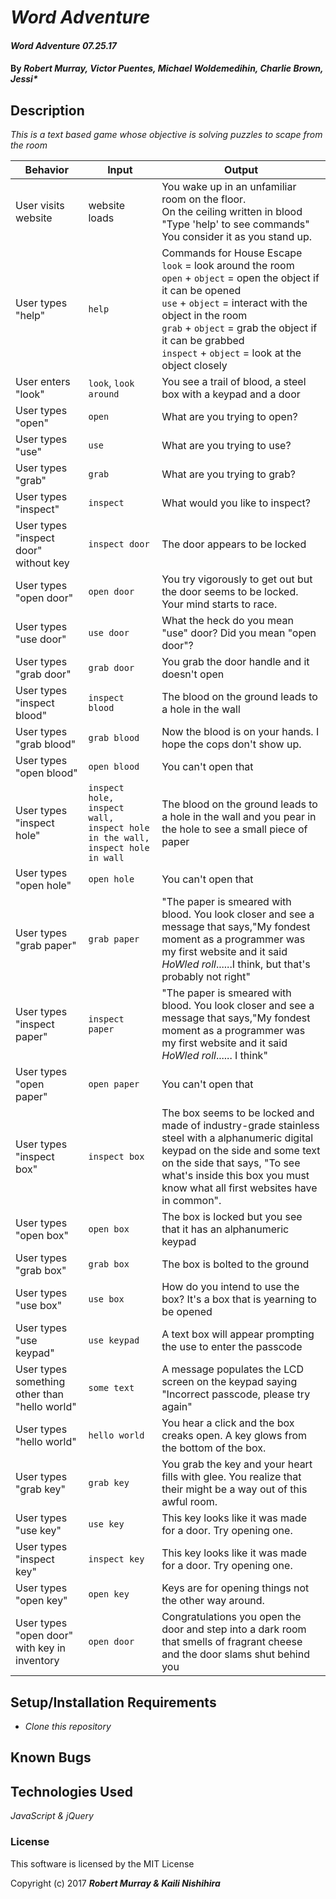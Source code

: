 # _Word Adventure_

#### _Word Adventure 07.25.17_

#### By _**Robert Murray, Victor Puentes, Michael Woldemedihin, Charlie Brown, Jessi***_

## Description


_This is a text based game whose objective is solving puzzles to scape from the room_

| Behavior  | Input  | Output  |
|---|---|---|
| User visits website |  website loads| You wake up in an unfamiliar room on the floor. <br> On the ceiling written in blood "Type 'help' to see commands" <br> You consider it as you stand up.  |
|User types "help"| `help` | Commands for House Escape <br>`look` = look around the room <br>`open` + `object` = open the object if it can be opened <br>`use` + `object` = interact with the object in the room <br>`grab` + `object` = grab the object if it can be grabbed <br>`inspect` + `object` = look at the object closely|
| User enters "look" | `look`, `look around` |  You see a trail of blood, a steel box with a keypad and a door |
|  User types "open" | `open`  | What are you trying to open? |
| User types "use"   | `use`  | What are you trying to use?  |
| User types "grab" | `grab`  |  What are you trying to grab? |
|  User types "inspect" |  `inspect` |  What would you like to inspect?|
|   User types "inspect door" without key | `inspect door`  | The door appears to be locked  |
| User types "open door" | `open door` | You try vigorously to get out but the door seems to be locked. Your mind starts to race.|
| User types "use door" | `use door` | What the heck do you mean "use" door? Did you mean "open door"?|
| User types "grab door" | `grab door `| You grab the door handle and it doesn't open |
|  User types "inspect blood" |  `inspect blood` | The blood on the ground leads to a hole in the wall  |
| User types "grab blood" | `grab blood` | Now the blood is on your hands. I hope the cops don't show up. |
| User types "open blood" | `open blood` | You can't open that |
|  User types "inspect hole" |  `inspect hole, inspect wall, inspect hole in the wall, inspect hole in wall`| The blood on the ground leads to a hole in the wall and you pear in the hole to see a small piece of paper|
| User types "open hole" | `open hole `| You can't open that |
| User types "grab paper"| `grab paper` | "The paper is smeared with blood. You look closer and see a message that says,"My fondest moment as a programmer was my first website and it said *HoWled roll*......I think, but that's probably not right"  |
| User types "inspect paper"| `inspect paper` | "The paper is smeared with blood. You look closer and see a message that says,"My fondest moment as a programmer was my first website and it said *HoWled roll*...... I think"|
| User types "open paper" | `open paper` | You can't open that |
| User types "inspect box" | `inspect box ` | The box seems to be locked and made of industry-grade stainless steel with a alphanumeric digital keypad on the side and some text on the side that says, "To see what's inside this box you must know what all first websites have in common". |
| User types "open box" | `open box `| The box is locked but you see that it has an alphanumeric keypad|
| User types "grab box" | `grab box` | The box is bolted to the ground|
| User types "use box" | `use box` | How do you intend to use the box? It's a box that is yearning to be opened|
| User types "use keypad" | `use keypad` | A text box will appear prompting the use to enter the passcode|
| User types something other than "hello world" | `some text` | A message populates the LCD screen on the keypad saying "Incorrect passcode, please try again"|
| User types "hello world" | `hello world` | You hear a click and the box creaks open. A key glows from the bottom of the box.|
| User types "grab key" | `grab key` | You grab the key and your heart fills with glee. You realize that their might be a way out of this awful room.|
| User types "use key"| `use key` | This key looks like it was made for a door. Try opening one.|
| User types "inspect key"| `inspect key` | This key looks like it was made for a door. Try opening one.|
| User types "open key"| `open key` | Keys are for opening things not the other way around.|
| User types "open door" with key in inventory |` open door `| Congratulations you open the door and step into a dark room that smells of fragrant cheese and the door slams shut behind you|





## Setup/Installation Requirements

* _Clone this repository_

## Known Bugs


## Technologies Used

_JavaScript & jQuery_

### License

This software is licensed by the MIT License

Copyright (c) 2017 **_Robert Murray & Kaili Nishihira_**
